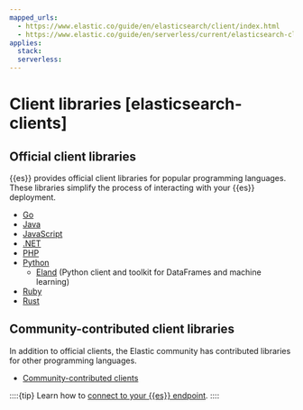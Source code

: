 ```yaml
---
mapped_urls:
  - https://www.elastic.co/guide/en/elasticsearch/client/index.html
  - https://www.elastic.co/guide/en/serverless/current/elasticsearch-clients.html
applies:
  stack:
  serverless:
---
```


# Client libraries [elasticsearch-clients]

## Official client libraries

{{es}} provides official client libraries for popular programming languages. These libraries simplify the process of interacting with your {{es}} deployment.

- [Go](asciidocalypse://go-elasticsearch/docs/reference/elasticsearch/elasticsearch-client-go-api.md)
- [Java](asciidocalypse://elasticsearch-java/docs/reference/elasticsearch/elasticsearch-client-java-api-client.md)
- [JavaScript](asciidocalypse://elasticsearch-js/docs/reference/elasticsearch/elasticsearch-client-javascript-api.md)
- [.NET](asciidocalypse://elasticsearch-net/docs/reference/elasticsearch/elasticsearch-client-net-api.md)
- [PHP](asciidocalypse://elasticsearch-php/docs/reference/elasticsearch/elasticsearch-client-php-api.md)
- [Python](asciidocalypse://elasticsearch-py/docs/reference/elasticsearch/elasticsearch-client-python-api.md)
  - [Eland](asciidocalypse://eland/docs/reference/elasticsearch/elasticsearch-client-eland.md) (Python client and toolkit for DataFrames and machine learning)
- [Ruby](asciidocalypse://elasticsearch-ruby/docs/reference/elasticsearch/elasticsearch-client-ruby-api.md)
- [Rust](asciidocalypse://elasticsearch-rs/docs/reference/elasticsearch/elasticsearch-client-rust-api.md)

## Community-contributed client libraries

In addition to official clients, the Elastic community has contributed libraries for other programming languages.

- [Community-contributed clients](asciidocalypse://elasticsearch/docs/reference/community-contributed.md)

::::{tip} 
Learn how to [connect to your {{es}} endpoint](/solutions/search/search-connection-details.md).
::::










